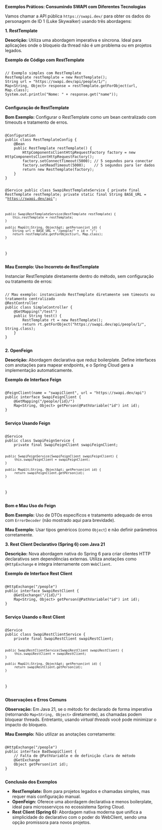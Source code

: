 <section>
  <strong>Exemplos Práticos: Consumindo SWAPI com Diferentes Tecnologias</strong>
  <p>Vamos chamar a API pública <code>https://swapi.dev/</code> para obter os dados do personagem de ID 1 (Luke Skywalker) usando três abordagens:</p>
</section>

<section>
  <strong>1. RestTemplate</strong>
  <p><strong>Descrição:</strong> Utiliza uma abordagem imperativa e síncrona. Ideal para aplicações onde o bloqueio da thread não é um problema ou em projetos legados.</p>
</section>

<section>
  <strong>Exemplo de Código com RestTemplate</strong>
  <pre><code class="java">
// Exemplo simples com RestTemplate
RestTemplate restTemplate = new RestTemplate();
String url = "https://swapi.dev/api/people/1/";
Map&lt;String, Object&gt; response = restTemplate.getForObject(url, Map.class);
System.out.println("Nome: " + response.get("name"));
  </code></pre>
</section>

<section>
  <strong>Configuração de RestTemplate</strong>
  <p><strong>Bom Exemplo:</strong> Configurar o RestTemplate como um bean centralizado com timeouts e tratamento de erros.</p>
  <pre><code class="java">
&#64;Configuration
public class RestTemplateConfig {
    &#64;Bean
    public RestTemplate restTemplate() {
        HttpComponentsClientHttpRequestFactory factory = new HttpComponentsClientHttpRequestFactory();
        factory.setConnectTimeout(5000); // 5 segundos para conectar
        factory.setReadTimeout(5000);    // 5 segundos para ler dados
        return new RestTemplate(factory);
    }
}

&#64;Service
public class SwapiRestTemplateService {
    private final RestTemplate restTemplate;
    private static final String BASE_URL = "https://swapi.dev/api";

    public SwapiRestTemplateService(RestTemplate restTemplate) {
        this.restTemplate = restTemplate;
    }

    public Map&lt;String, Object&gt; getPerson(int id) {
        String url = BASE_URL + "/people/" + id + "/";
        return restTemplate.getForObject(url, Map.class);
    }
}
  </code></pre>
</section>

<section>
  <strong>Mau Exemplo: Uso Incorreto de RestTemplate</strong>
  <p>Instanciar RestTemplate diretamente dentro do método, sem configuração ou tratamento de erros:</p>
  <pre><code class="java">
// Mau exemplo: instanciando RestTemplate diretamente sem timeouts ou tratamento centralizado
&#64;RestController
public class SimpleController {
    &#64;GetMapping("/test")
    public String test() {
        RestTemplate rt = new RestTemplate();
        return rt.getForObject("https://swapi.dev/api/people/1/", String.class);
    }
}
  </code></pre>
</section>

<section>
  <strong>2. OpenFeign</strong>
  <p><strong>Descrição:</strong> Abordagem declarativa que reduz boilerplate. Define interfaces com anotações para mapear endpoints, e o Spring Cloud gera a implementação automaticamente.</p>
</section>

<section>
  <strong>Exemplo de Interface Feign</strong>
  <pre><code class="java">
&#64;FeignClient(name = "swapiClient", url = "https://swapi.dev/api")
public interface SwapiFeignClient {
    &#64;GetMapping("/people/{id}/")
    Map&lt;String, Object&gt; getPerson(@PathVariable("id") int id);
}
  </code></pre>
</section>

<section>
  <strong>Serviço Usando Feign</strong>
  <pre><code class="java">
&#64;Service
public class SwapiFeignService {
    private final SwapiFeignClient swapiFeignClient;

    public SwapiFeignService(SwapiFeignClient swapiFeignClient) {
         this.swapiFeignClient = swapiFeignClient;
    }

    public Map&lt;String, Object&gt; getPerson(int id) {
         return swapiFeignClient.getPerson(id);
    }
}
  </code></pre>
</section>

<section>
  <strong>Bom e Mau Uso do Feign</strong>
  <p><strong>Bom Exemplo:</strong> Uso de DTOs específicos e tratamento adequado de erros com <code>ErrorDecoder</code> (não mostrado aqui para brevidade).</p>
  <p><strong>Mau Exemplo:</strong> Usar tipos genéricos (como <code>Object</code>) e não definir parâmetros corretamente.</p>
</section>

<section>
  <strong>3. Rest Client Declarativo (Spring 6) com Java 21</strong>
  <p><strong>Descrição:</strong> Nova abordagem nativa do Spring 6 para criar clientes HTTP declarativos sem dependências externas. Utiliza anotações como <code>@HttpExchange</code> e integra internamente com <code>WebClient</code>.</p>
</section>

<section>
  <strong>Exemplo de Interface Rest Client</strong>
  <pre><code class="java">
&#64;HttpExchange("/people")
public interface SwapiRestClient {
    &#64;GetExchange("/{id}/")
    Map&lt;String, Object&gt; getPerson(@PathVariable("id") int id);
}
  </code></pre>
</section>

<section>
  <strong>Serviço Usando o Rest Client</strong>
  <pre><code class="java">
&#64;Service
public class SwapiRestClientService {
    private final SwapiRestClient swapiRestClient;

    public SwapiRestClientService(SwapiRestClient swapiRestClient) {
         this.swapiRestClient = swapiRestClient;
    }

    public Map&lt;String, Object&gt; getPerson(int id) {
         return swapiRestClient.getPerson(id);
    }
}
  </code></pre>
</section>

<section>
  <strong>Observações e Erros Comuns</strong>
  <p><strong>Observação:</strong> Em Java 21, se o método for declarado de forma imperativa (retornando <code>Map&lt;String, Object&gt;</code> diretamente), as chamadas podem bloquear threads. Entretanto, usando <em>virtual threads</em> você pode minimizar o impacto do bloqueio.</p>
  <p><strong>Mau Exemplo:</strong> Não utilizar as anotações corretamente:</p>
  <pre><code class="java">
&#64;HttpExchange("/people")
public interface BadSwapiClient {
    // Falta de @PathVariable e de definição clara de método
    &#64;GetExchange
    Object getPerson(int id);
}
  </code></pre>
</section>

<section>
  <strong>Conclusão dos Exemplos</strong>
  <ul>
    <li><strong>RestTemplate:</strong> Bom para projetos legados e chamadas simples, mas requer mais configuração manual.</li>
    <li><strong>OpenFeign:</strong> Oferece uma abordagem declarativa e menos boilerplate, ideal para microsserviços no ecossistema Spring Cloud.</li>
    <li><strong>Rest Client (Spring 6):</strong> Abordagem nativa moderna que unifica a simplicidade do declarativo com o poder do WebClient, sendo uma opção promissora para novos projetos.</li>
  </ul>
</section>